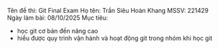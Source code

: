 Tên đề thi: Git Final Exam
Họ tên: Trần Siêu Hoàn Khang
MSSV: 221429
Ngày làm bài: 08/10/2025
Mục tiêu:
- học git cơ bản đến nâng cao 
- hiểu được quy trình vận hành và hoạt động git trong nhóm khi học git

